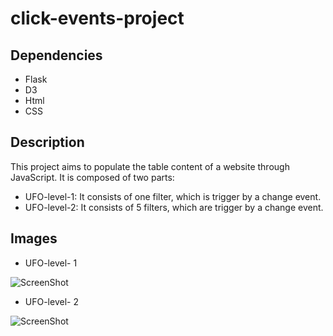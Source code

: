 # click-events-project

## Dependencies

* Flask
* D3
* Html
* CSS

## Description

This project aims to populate the table content of a website through JavaScript. It is composed of two parts:

 - UFO-level-1: It consists of one filter, which is trigger by a change event.
 - UFO-level-2: It consists of 5 filters, which are trigger by a change event.

## Images

* UFO-level- 1

![ScreenShot](https://github.com/manuelamc14/javascript-challenge/blob/main/Images/UFO-level-1.png)

* UFO-level- 2

![ScreenShot](https://github.com/manuelamc14/javascript-challenge/blob/main/Images/UFO-level-2.png)
